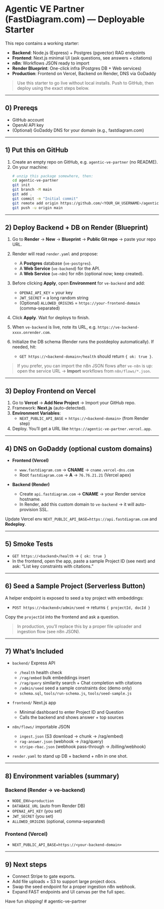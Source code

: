 # Agentic VE Partner (FastDiagram.com) — Deployable Starter

This repo contains a working starter:
- **Backend**: Node.js (Express) + Postgres (pgvector) RAG endpoints
- **Frontend**: Next.js minimal UI (ask questions, see answers + citations)
- **n8n**: Workflows JSON ready to import
- **Render Blueprint**: One-click infra (Postgres DB + Web services)
- **Production**: Frontend on Vercel, Backend on Render, DNS via GoDaddy

> Use this starter to go live without local installs. Push to GitHub, then deploy using the exact steps below.

---

## 0) Prereqs
- GitHub account
- OpenAI API key
- (Optional) GoDaddy DNS for your domain (e.g., fastdiagram.com)

---

## 1) Put this on GitHub

1. Create an empty repo on GitHub, e.g. `agentic-ve-partner` (no README).  
2. On your machine:
   ```bash
   # unzip this package somewhere, then:
   cd agentic-ve-partner
   git init
   git branch -M main
   git add .
   git commit -m "Initial commit"
   git remote add origin https://github.com/<YOUR_GH_USERNAME>/agentic-ve-partner.git
   git push -u origin main
   ```

---

## 2) Deploy Backend + DB on Render (Blueprint)

1. Go to **Render** → **New** → **Blueprint** → **Public Git repo** → paste your repo URL.  
2. Render will read `render.yaml` and propose:
   - A **Postgres** database (`ve-postgres`).
   - A **Web Service** (`ve-backend`) for the API.
   - A **Web Service** (`ve-n8n`) for n8n (optional now; keep created).

3. Before clicking **Apply**, open **Environment** for `ve-backend` and add:
   - `OPENAI_API_KEY` = your key
   - `JWT_SECRET` = a long random string
   - (Optional) `ALLOWED_ORIGINS` = `https://your-frontend-domain` (comma-separated)

4. Click **Apply**. Wait for deploys to finish.
5. When `ve-backend` is live, note its URL, e.g. `https://ve-backend-xxxx.onrender.com`.
6. Initialize the DB schema (Render runs the postdeploy automatically). If needed, hit:
   - `GET https://<backend-domain>/health` should return `{ ok: true }`.

> If you prefer, you can import the n8n JSON flows after `ve-n8n` is up: open the service URL → **Import** workflows from `n8n/flows/*.json`.

---

## 3) Deploy Frontend on Vercel

1. Go to **Vercel** → **Add New Project** → Import your GitHub repo.  
2. Framework: **Next.js** (auto-detected).  
3. **Environment Variables**:
   - `NEXT_PUBLIC_API_BASE` = `https://<backend-domain>` (from Render step)
4. Deploy. You’ll get a URL like `https://agentic-ve-partner.vercel.app`.

---

## 4) DNS on GoDaddy (optional custom domains)

- **Frontend (Vercel)**  
  - `www.fastdiagram.com` → **CNAME** → `cname.vercel-dns.com`
  - Root `fastdiagram.com` → **A** → `76.76.21.21` (Vercel apex)

- **Backend (Render)**  
  - Create `api.fastdiagram.com` → **CNAME** → your Render service hostname.  
  - In Render, add this custom domain to `ve-backend` → it will auto-provision SSL.

Update Vercel env `NEXT_PUBLIC_API_BASE=https://api.fastdiagram.com` and **Redeploy**.

---

## 5) Smoke Tests

- `GET https://<backend>/health` → `{ ok: true }`
- In the frontend, open the app, paste a sample Project ID (see next) and ask:
  “List key constraints with citations.”

---

## 6) Seed a Sample Project (Serverless Button)

A helper endpoint is exposed to seed a toy project with embeddings:

- `POST https://<backend>/admin/seed` → returns `{ projectId, docId }`

Copy the `projectId` into the frontend and ask a question.

> In production, you’ll replace this by a proper file uploader and ingestion flow (see n8n JSON).

---

## 7) What’s Included

- `backend/` Express API
  - `/health` health check
  - `/rag/embed` bulk embeddings insert
  - `/rag/query` similarity search + Chat completion with citations
  - `/admin/seed` seed a sample constraints doc (demo only)
  - `schema.sql`, `tools/run-schema.js`, `tools/seed-sample.js`

- `frontend/` Next.js app
  - Minimal dashboard to enter Project ID and Question
  - Calls the backend and shows answer + top sources

- `n8n/flows/` importable JSON
  - `ingest.json` (S3 download → chunk → /rag/embed)
  - `rag-answer.json` (webhook → /rag/query)
  - `stripe-rbac.json` (webhook pass-through → /billing/webhook)

- `render.yaml` to stand up DB + backend + n8n in one shot.

---

## 8) Environment variables (summary)

### Backend (Render → ve-backend)
- `NODE_ENV=production`
- `DATABASE_URL` (auto from Render DB)
- `OPENAI_API_KEY` (you set)
- `JWT_SECRET` (you set)
- `ALLOWED_ORIGINS` (optional, comma-separated)

### Frontend (Vercel)
- `NEXT_PUBLIC_API_BASE=https://<your-backend-domain>`

---

## 9) Next steps
- Connect Stripe to gate exports.
- Add file uploads + S3 to support large project docs.
- Swap the seed endpoint for a proper ingestion n8n webhook.
- Expand FAST endpoints and UI canvas per the full spec.

Have fun shipping!
#   a g e n t i c - v e - p a r t n e r  
 